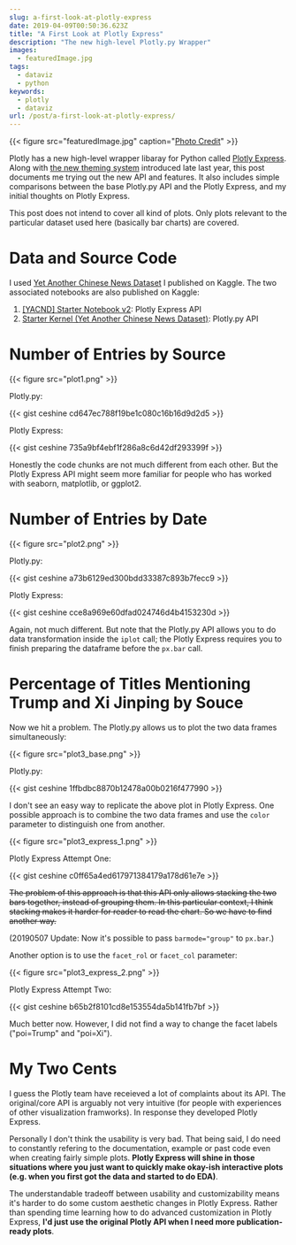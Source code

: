 ```yaml
---
slug: a-first-look-at-plotly-express
date: 2019-04-09T00:50:36.623Z
title: "A First Look at Plotly Express"
description: "The new high-level Plotly.py Wrapper"
images:
  - featuredImage.jpg
tags:
  - dataviz
  - python
keywords:
  - plotly
  - dataviz
url: /post/a-first-look-at-plotly-express/
---
```


{{< figure src="featuredImage.jpg" caption="[Photo Credit](https://pixabay.com/photos/mountain-nature-landscape-scenic-3968899/)" >}}

Plotly has a new high-level wrapper libaray for Python called [Plotly Express](https://medium.com/@plotlygraphs/introducing-plotly-express-808df010143d). Along with [the new theming system](https://medium.com/@plotlygraphs/introducing-plotly-express-808df010143d) introduced late last year, this post documents me trying out the new API and features. It also includes simple comparisons between the base Plotly.py API and the Plotly Express, and my initial thoughts on Plotly Express.

This post does not intend to cover all kind of plots. Only plots relevant to the particular dataset used here (basically bar charts) are covered.

# Data and Source Code

I used [Yet Another Chinese News Dataset](https://www.kaggle.com/ceshine/yet-another-chinese-news-dataset) I published on Kaggle. The two associated notebooks are also published on Kaggle:

1. [[YACND] Starter Notebook v2](https://www.kaggle.com/ceshine/yacnd-starter-notebook-v2?scriptVersionId=13852976): Plotly Express API
2. [Starter Kernel (Yet Another Chinese News Dataset)](https://www.kaggle.com/ceshine/starter-kernel-yet-another-chinese-news-dataset?scriptVersionId=12691089): Plotly.py API

# Number of Entries by Source

{{< figure src="plot1.png" >}}

Plotly.py:

{{< gist ceshine cd647ec788f19be1c080c16b16d9d2d5 >}}

Plotly Express:

{{< gist ceshine 735a9bf4ebf1f286a8c6d42df293399f >}}

Honestly the code chunks are not much different from each other. But the Plotly Express API might seem more familiar for people who has worked with seaborn, matplotlib, or ggplot2.

# Number of Entries by Date

{{< figure src="plot2.png" >}}

Plotly.py:

{{< gist ceshine a73b6129ed300bdd33387c893b7fecc9 >}}

Plotly Express:

{{< gist ceshine cce8a969e60dfad024746d4b4153230d >}}

Again, not much different. But note that the Plotly.py API allows you to do data transformation inside the `iplot` call; the Plotly Express requires you to finish preparing the dataframe before the `px.bar` call.

# Percentage of Titles Mentioning Trump and Xi Jinping by Souce

Now we hit a problem. The Plotly.py allows us to plot the two data frames simultaneously:

{{< figure src="plot3_base.png" >}}

Plotly.py:

{{< gist ceshine 1ffbdbc8870b12478a00b0216f477990 >}}

I don't see an easy way to replicate the above plot in Plotly Express. One possible approach is to combine the two data frames and use the `color` parameter to distinguish one from another.

{{< figure src="plot3_express_1.png" >}}

Plotly Express Attempt One:

{{< gist ceshine c0ff65a4ed617971384179a178d61e7e >}}

~~The problem of this approach is that this API only allows stacking the two bars together, instead of grouping them. In this particular context, I think stacking makes it harder for reader to read the chart. So we have to find another way.~~

(20190507 Update: Now it's possible to pass `barmode="group"` to `px.bar`.)

Another option is to use the `facet_rol` or `facet_col` parameter:

{{< figure src="plot3_express_2.png" >}}

Plotly Express Attempt Two:

{{< gist ceshine b65b2f8101cd8e153554da5b141fb7bf >}}

Much better now. However, I did not find a way to change the facet labels ("poi=Trump" and "poi=Xi").

# My Two Cents

I guess the Plotly team have receieved a lot of complaints about its API. The original/core API is arguably not very intuitive (for people with experiences of other visualization framworks). In response they developed Plotly Express.

Personally I don't think the usability is very bad. That being said, I do need to constantly refering to the documentation, example or past code even when creating fairly simple plots. **Plotly Express will shine in those situations where you just want to quickly make okay-ish interactive plots (e.g. when you first got the data and started to do EDA)**.

The understandable tradeoff between usability and customizability means it's harder to do some custom aesthetic changes in Plotly Express. Rather than spending time learning how to do advanced customization in Plotly Express, **I'd just use the original Plotly API when I need more publication-ready plots**.